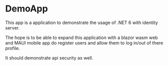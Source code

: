 # DemoApp

This app is a application to demonstrate the usage of .NET 6 with identity server. 

The hope is to be able to expand this application with a blazor wasm web and MAUI mobile app do register users and allow them to log in/out of there profile.

It should demonstrate api security as well. 

